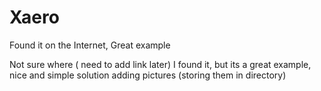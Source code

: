 # Xaero
Found it on the Internet, Great example

Not sure where ( need to  add link later) I found it, but its a great example, nice and simple 
solution adding pictures (storing them in directory)
